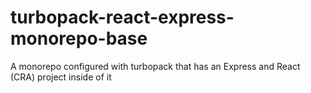 # turbopack-react-express-monorepo-base
A monorepo configured with turbopack that has an Express and React (CRA) project inside of it
